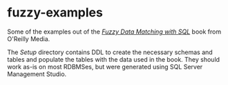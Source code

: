 # fuzzy-examples

Some of the examples out of the [*Fuzzy Data Matching with SQL*](https://www.oreilly.com/library/view/fuzzy-data-matching/9781098152260/) book from O'Reilly Media.

The *Setup* directory contains DDL to create the necessary schemas and tables and populate the tables with the data used in the book. They should work as-is on
most RDBMSes, but were generated using SQL Server Management Studio.
